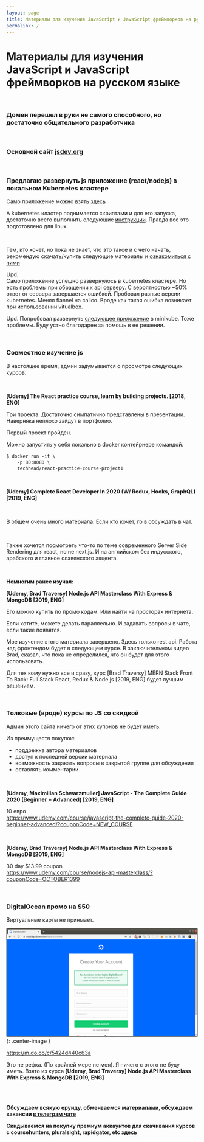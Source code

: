```yaml
---
layout: page
title: Материалы для изучения JavaScript и JavaScript фреймворков на русском языке
permalink: /
---
```


# Материалы для изучения JavaScript и JavaScript фреймворков на русском языке

<br/>

### Домен перешел в руки не самого способного, но достаточно общительного разработчика

<br/>

### Основной сайт <a href="https://jsdev.org">jsdev.org</a>

<br/>

### Предлагаю развернуть js приложение (react/nodejs) в локальном Kubernetes кластере

Само приложение можно взять <a href="https://github.com/marley-nodejs/MERN-Stack-Front-To-Back-v2.0">здесь</a>

А kubernetes кластер поднимается скриптами и для его запуска, достаточно всего выполнить следующие <a href="https://sysadm.ru//linux/servers/containers/kubernetes/kubeadm/prepared-cluster/">инструкции</a>. Правда все это подготовлено для linux.

<br/>

Тем, кто хочет, но пока не знает, что это такое и с чего начать, рекомендую скачать/купить следующие материалы и <a href="/courses/eng/">ознакомиться с ними</a>

Upd.  
Само приложение успешно развернулось в kubernetes кластере. Но есть проблемы при обращении к api серверу. С вероятностью ~50% ответ от сервера завершается ошибкой. Пробовал разные версии kubernetes. Менял flannel на calico. Вроде как такая ошибка возникает при использовании vitualbox.

Upd.
Попробовал развернуть <a href="https://github.com/marley-nodejs/MERN-Stack-Front-To-Back-v2.0/blob/master/Minikube.md">следующее приложение</a> в minikube. Тоже проблемы. Буду устно благодарен за помощь в ее решении.

<br/>

### Совместное изучение js

В настоящее время, админ задумывается о просмотре следующих курсов.

<br/>

**[Udemy] The React practice course, learn by building projects. [2018, ENG]**

Три проекта. Достаточно симпатично представлены в презентации. Наверняка неплохо зайдут в портфолио.

Первый проект пройден.

Можно запустить у себя локально в docker контейрнере командой.

```
$ docker run -it \
    -p 80:8080 \
    techhead/react-practice-course-project1
```

<br/>

**[Udemy] Complete React Developer In 2020 (W/ Redux, Hooks, GraphQL) [2019, ENG]**

<br/>

В общем очень много материала. Если кто кочет, го в обсуждать в чат.

<br/>

Также хочется посмотреть что-то по теме современного Server Side Rendering для react, но не next.js. И на английском без индусского, арабского и главное славянского акцента.

<br/>

**Немногим ранее изучал:**

**[Udemy, Brad Traversy] Node.js API Masterclass With Express & MongoDB [2019, ENG]**

Его можно купить по промо кодам. Или найти на просторах интернета.

Если хотите, можете делать параллельно. И задавать вопросы в чате, если такие появятся.

Мое изучение этого материала завершено. Здесь только rest api. Работа над фронтендом будет в следующем курсе. В заключительном видео Brad, сказал, что пока не определился, что он будет для этого использовать.

Для тех кому нужно все и сразу, курс [Brad Traversy] MERN Stack Front To Back: Full Stack React, Redux & Node.js [2019, ENG] будет лучшим решением.

<br/>

### Толковые (вроде) курсы по JS со скидкой

Админ этого сайта ничего от этих купонов не будет иметь.

Из преимуществ покупок:

- поддрежка автора материалов
- доступ к последней версии материала
- возможность задавать вопросы в закрытой группе для обсуждения
- оставлять комментарии

<br/>

**[Udemy, Maximilian Schwarzmuller] JavaScript - The Complete Guide 2020 (Beginner + Advanced) [2019, ENG]**

10 евро  
https://www.udemy.com/course/javascript-the-complete-guide-2020-beginner-advanced/?couponCode=NEW_COURSE

<br/>

**[Udemy, Brad Traversy] Node.js API Masterclass With Express & MongoDB [2019, ENG]**

30 day \$13.99 coupon  
https://www.udemy.com/course/nodejs-api-masterclass/?couponCode=OCTOBER1399

<br/>

### DigitalOcean промо на \$50

Виртуальные карты не принмает.

![DigitalOcean промо на $50](/img/digitalocean-promo.png 'DigitalOcean промо на $50'){: .center-image }

https://m.do.co/c/5424d440c63a

Это не рефка. (По крайней мере не моя). Я ничего с этого не буду иметь. Взято из курса **[Udemy, Brad Traversy] Node.js API Masterclass With Express & MongoDB [2019, ENG]**

<br/>
<br/>

**Обсуждаем всякую ерунду, обменваемся материалами, обсуждаем вакансии <a href="/chat/">в телеграм чате</a>**

**Скидываемся на покупку премиум аккаунтов для скачивания курсов с coursehunters, pluralsight, rapidgator, etc <a href="/coursehunters-skladchina/">здесь</a>**

